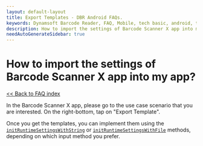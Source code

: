 ```yaml
---
layout: default-layout
title: Export Templates - DBR Android FAQs.
keywords: Dynamsoft Barcode Reader, FAQ, Mobile, tech basic, android, template, driver license, settings
description: How to import the settings of Barcode Scanner X app into my app? - DBR Android FAQs.
needAutoGenerateSidebar: true
---
```


# How to import the settings of Barcode Scanner X app into my app?

[<< Back to FAQ index](index.md)


In the Barcode Scanner X app, please go to the use case scenario that you are interested. On the right-bottom, tap on "Export Template". 

Once you get the templates, you can implement them using the [`initRuntimeSettingsWithString`](../api-reference/primary-parameter-and-runtime-settings-advanced.md#initruntimesettingswithstring) or [`initRuntimeSettingsWithFile`](../api-reference/primary-parameter-and-runtime-settings-advanced.md#initruntimesettingswithfile) methods, depending on which input method you prefer.